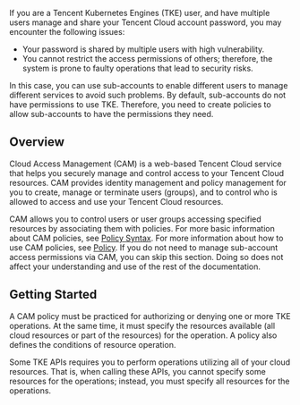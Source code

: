 If you are a Tencent Kubernetes Engines (TKE) user, and have multiple users manage and share your Tencent Cloud account password, you may encounter the following issues:
- Your password is shared by multiple users with high vulnerability.
- You cannot restrict the access permissions of others; therefore, the system is prone to faulty operations that lead to security risks.

In this case, you can use sub-accounts to enable different users to manage different services to avoid such problems. By default, sub-accounts do not have permissions to use TKE. Therefore, you need to create policies to allow sub-accounts to have the permissions they need.

## Overview
Cloud Access Management (CAM) is a web-based Tencent Cloud service that helps you securely manage and control access to your Tencent Cloud resources. CAM provides identity management and policy management for you to create, manage or terminate users (groups), and to control who is allowed to access and use your Tencent Cloud resources.

CAM allows you to control users or user groups accessing specified resources by associating them with policies. For more basic information about CAM policies, see [Policy Syntax](/doc/product/598/10603). For more information about how to use CAM policies, see [Policy](/doc/product/598/10601).
If you do not need to manage sub-account access permissions via CAM, you can skip this section. Doing so does not affect your understanding and use of the rest of the documentation.

## Getting Started
A CAM policy must be practiced for authorizing or denying one or more TKE operations. At the same time, it must specify the resources available (all cloud resources or part of the resources) for the operation. A policy also defines the conditions of resource operation.

Some TKE APIs requires you to perform operations utilizing all of your cloud resources. That is, when calling these APIs, you cannot specify some resources for the operations; instead, you must specify all resources for the operations.


